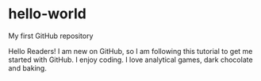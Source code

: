 # hello-world
My first GitHub repository

Hello Readers!
I am new on GitHub, so I am following this tutorial to get me started with GitHub.
I enjoy coding. I love analytical games, dark chocolate and baking.
